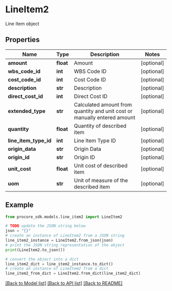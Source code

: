 # LineItem2

Line Item object

## Properties

Name | Type | Description | Notes
------------ | ------------- | ------------- | -------------
**amount** | **float** | Amount | [optional] 
**wbs_code_id** | **int** | WBS Code ID | [optional] 
**cost_code_id** | **int** | Cost Code ID | [optional] 
**description** | **str** | Description | [optional] 
**direct_cost_id** | **int** | Direct Cost ID | [optional] 
**extended_type** | **str** | Calculated amount from quantity and unit cost or manually entered amount | [optional] 
**quantity** | **float** | Quantity of described item | [optional] 
**line_item_type_id** | **int** | Line Item Type ID | [optional] 
**origin_data** | **str** | Origin Data | [optional] 
**origin_id** | **str** | Origin ID | [optional] 
**unit_cost** | **float** | Unit cost of described item | [optional] 
**uom** | **str** | Unit of measure of the described item | [optional] 

## Example

```python
from procore_sdk.models.line_item2 import LineItem2

# TODO update the JSON string below
json = "{}"
# create an instance of LineItem2 from a JSON string
line_item2_instance = LineItem2.from_json(json)
# print the JSON string representation of the object
print(LineItem2.to_json())

# convert the object into a dict
line_item2_dict = line_item2_instance.to_dict()
# create an instance of LineItem2 from a dict
line_item2_from_dict = LineItem2.from_dict(line_item2_dict)
```
[[Back to Model list]](../README.md#documentation-for-models) [[Back to API list]](../README.md#documentation-for-api-endpoints) [[Back to README]](../README.md)



